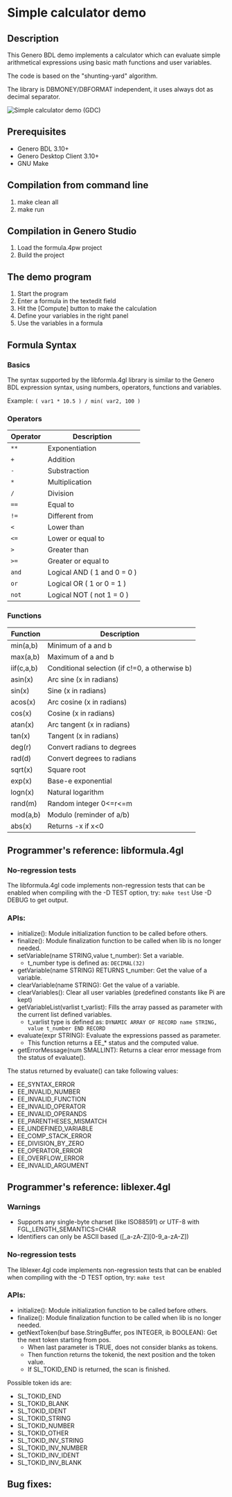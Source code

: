 # Simple calculator demo

## Description

This Genero BDL demo implements a calculator which can evaluate simple
arithmetical expressions using basic math functions and user variables.

The code is based on the "shunting-yard" algorithm.

The library is DBMONEY/DBFORMAT independent, it uses always dot as
decimal separator.

![Simple calculator demo (GDC)](https://github.com/FourjsGenero/ex_formula/raw/master/docs/formula-screen-001.png)

## Prerequisites

* Genero BDL 3.10+
* Genero Desktop Client 3.10+
* GNU Make

## Compilation from command line

1. make clean all
2. make run

## Compilation in Genero Studio

1. Load the formula.4pw project
2. Build the project

## The demo program

1. Start the program
2. Enter a formula in the textedit field
3. Hit the [Compute] button to make the calculation
4. Define your variables in the right panel
5. Use the variables in a formula

## Formula Syntax

### Basics

The syntax supported by the libformla.4gl library is similar to the Genero BDL
expression syntax, using numbers, operators, functions and variables.

Example:
``
( var1 * 10.5 ) / min( var2, 100 )
``

### Operators

 Operator | Description
--------- | ----------------------------
 `` ** `` | Exponentiation
 `` +  `` | Addition
 `` -  `` | Substraction
 `` *  `` | Multiplication
 `` /  `` | Division
 `` == `` | Equal to
 `` != `` | Different from
 `` <  `` | Lower than
 `` <= `` | Lower or equal to
 `` >  `` | Greater than
 `` >= `` | Greater or equal to
 `` and ``| Logical AND ( 1 and 0 = 0 )
 `` or  ``| Logical OR ( 1 or 0 = 1 )
 `` not ``| Logical NOT ( not 1 = 0 )


### Functions

 Function    | Description
------------ | ----------------------------
  min(a,b)   | Minimum of a and b
  max(a,b)   | Maximum of a and b
  iif(c,a,b) | Conditional selection (if c!=0, a otherwise b)
  asin(x)    | Arc sine (x in radians)
  sin(x)     | Sine (x in radians)
  acos(x)    | Arc cosine (x in radians)
  cos(x)     | Cosine (x in radians)
  atan(x)    | Arc tangent (x in radians)
  tan(x)     | Tangent (x in radians)
  deg(r)     | Convert radians to degrees
  rad(d)     | Convert degrees to radians
  sqrt(x)    | Square root
  exp(x)     | Base-e exponential
  logn(x)    | Natural logarithm
  rand(m)    | Random integer 0<=r<=m
  mod(a,b)   | Modulo (reminder of a/b)
  abs(x)     | Returns -x if x<0


## Programmer's reference: libformula.4gl

### No-regression tests

The libformula.4gl code implements non-regression tests that can be
enabled when compiling with the -D TEST option, try: `` make test ``
Use -D DEBUG to get output.

### APIs:

* initialize(): Module initialization function to be called before others.
* finalize(): Module finalization function to be called when lib is no longer needed.
* setVariable(name STRING,value t_number): Set a variable.
  - t_number type is defined as:
    `` DECIMAL(32) ``
* getVariable(name STRING) RETURNS t_number: Get the value of a variable.
* clearVariable(name STRING): Get the value of a variable.
* clearVariables(): Clear all user variables (predefined constants like Pi are kept)
* getVariableList(varlist t_varlist): Fills the array passed as parameter with the current list defined variables.
  - t_varlist type is defined as:
    ``
     DYNAMIC ARRAY OF RECORD
               name STRING,
               value t_number
        END RECORD
    ``
* evaluate(expr STRING): Evaluate the expressions passed as parameter.
  - This function returns a EE_* status and the computed value.
* getErrorMessage(num SMALLINT): Returns a clear error message from the status of evaluate().

The status returned by evaluate() can take following values:
- EE_SYNTAX_ERROR
- EE_INVALID_NUMBER
- EE_INVALID_FUNCTION
- EE_INVALID_OPERATOR
- EE_INVALID_OPERANDS
- EE_PARENTHESES_MISMATCH
- EE_UNDEFINED_VARIABLE
- EE_COMP_STACK_ERROR
- EE_DIVISION_BY_ZERO
- EE_OPERATOR_ERROR
- EE_OVERFLOW_ERROR
- EE_INVALID_ARGUMENT

## Programmer's reference: liblexer.4gl

### Warnings

* Supports any single-byte charset (like ISO88591) or UTF-8 with FGL_LENGTH_SEMANTICS=CHAR
* Identifiers can only be ASCII based ([_a-zA-Z][0-9_a-zA-Z])

### No-regression tests

The liblexer.4gl code implements non-regression tests that can be
enabled when compiling with the -D TEST option, try: `` make test ``

### APIs:

* initialize(): Module initialization function to be called before others.
* finalize(): Module finalization function to be called when lib is no longer needed.
* getNextToken(buf base.StringBuffer, pos INTEGER, ib BOOLEAN): Get the next token starting from pos.
  - When last parameter is TRUE, does not consider blanks as tokens.
  - Then function returns the tokenid, the next position and the token value.
  - If SL_TOKID_END is returned, the scan is finished.

Possible token ids are:

- SL_TOKID_END
- SL_TOKID_BLANK
- SL_TOKID_IDENT
- SL_TOKID_STRING
- SL_TOKID_NUMBER
- SL_TOKID_OTHER
- SL_TOKID_INV_STRING
- SL_TOKID_INV_NUMBER
- SL_TOKID_INV_IDENT
- SL_TOKID_INV_BLANK


## Bug fixes:

